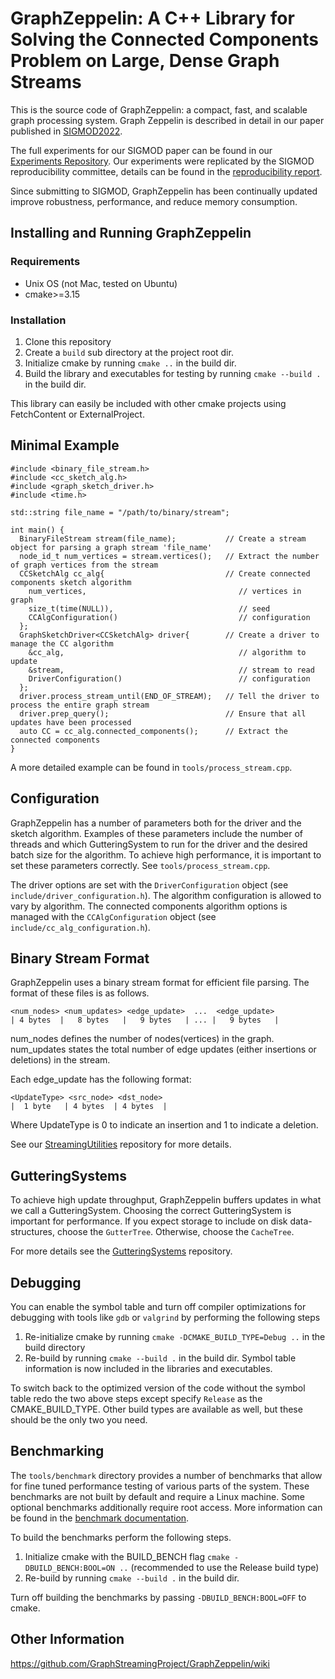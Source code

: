 # GraphZeppelin: A C++ Library for Solving the Connected Components Problem on Large, Dense Graph Streams
This is the source code of GraphZeppelin: a compact, fast, and scalable graph processing system. Graph Zeppelin is described in detail in our paper published in [SIGMOD2022](https://dl.acm.org/doi/10.1145/3514221.3526146).

The full experiments for our SIGMOD paper can be found in our [Experiments Repository](https://github.com/GraphStreamingProject/ZeppelinExperiments). Our experiments were replicated by the SIGMOD reproducibility committee, details can be found in the [reproducibility report](https://reproducibility.sigmod.org/rep_rep/2023/Dayan-SIGMODReproReport26.pdf).

Since submitting to SIGMOD, GraphZeppelin has been continually updated improve robustness, performance, and reduce memory consumption.

## Installing and Running GraphZeppelin
### Requirements
- Unix OS (not Mac, tested on Ubuntu)
- cmake>=3.15

### Installation
1. Clone this repository
2. Create a `build` sub directory at the project root dir.
3. Initialize cmake by running `cmake ..` in the build dir.
4. Build the library and executables for testing by running `cmake --build .` in the build dir.

This library can easily be included with other cmake projects using FetchContent or ExternalProject.

## Minimal Example
```
#include <binary_file_stream.h>
#include <cc_sketch_alg.h>
#include <graph_sketch_driver.h>
#include <time.h>

std::string file_name = "/path/to/binary/stream";

int main() {
  BinaryFileStream stream(file_name);           // Create a stream object for parsing a graph stream 'file_name'
  node_id_t num_vertices = stream.vertices();   // Extract the number of graph vertices from the stream
  CCSketchAlg cc_alg{                           // Create connected components sketch algorithm
    num_vertices,                                  // vertices in graph
    size_t(time(NULL)),                            // seed
    CCAlgConfiguration()                           // configuration
  }; 
  GraphSketchDriver<CCSketchAlg> driver{        // Create a driver to manage the CC algorithm
    &cc_alg,                                       // algorithm to update
    &stream,                                       // stream to read
    DriverConfiguration()                          // configuration
  };
  driver.process_stream_until(END_OF_STREAM);   // Tell the driver to process the entire graph stream
  driver.prep_query();                          // Ensure that all updates have been processed
  auto CC = cc_alg.connected_components();      // Extract the connected components
}
```
A more detailed example can be found in `tools/process_stream.cpp`.

## Configuration
GraphZeppelin has a number of parameters both for the driver and the sketch algorithm. Examples of these parameters include the number of threads and which GutteringSystem to run for the driver and the desired batch size for the algorithm.
To achieve high performance, it is important to set these parameters correctly. See `tools/process_stream.cpp`.

The driver options are set with the `DriverConfiguration` object (see `include/driver_configuration.h`).
The algorithm configuration is allowed to vary by algorithm. The connected components algorithm options is managed with the `CCAlgConfiguration` object (see `include/cc_alg_configuration.h`).

## Binary Stream Format
GraphZeppelin uses a binary stream format for efficient file parsing. The format of these files is as follows.
```
<num_nodes> <num_updates> <edge_update>  ...  <edge_update>
| 4 bytes  |   8 bytes   |   9 bytes   | ... |   9 bytes   |
```
num_nodes defines the number of nodes(vertices) in the graph. num_updates states the total number of edge updates (either insertions or deletions) in the stream.

Each edge_update has the following format:
```
<UpdateType> <src_node> <dst_node>
|  1 byte   | 4 bytes  | 4 bytes  |
```
Where UpdateType is 0 to indicate an insertion and 1 to indicate a deletion.

See our [StreamingUtilities](https://github.com/GraphStreamingProject/StreamingUtilities) repository for more details.

## GutteringSystems
To achieve high update throughput, GraphZeppelin buffers updates in what we call a GutteringSystem. Choosing the correct GutteringSystem is important for performance. If you expect storage to include on disk data-structures, choose the `GutterTree`. Otherwise, choose the `CacheTree`.

For more details see the [GutteringSystems](https://github.com/GraphStreamingProject/GutterTree) repository.

## Debugging
You can enable the symbol table and turn off compiler optimizations for debugging with tools like `gdb` or `valgrind` by performing the following steps
1. Re-initialize cmake by running `cmake -DCMAKE_BUILD_TYPE=Debug ..` in the build directory
2. Re-build by running `cmake --build .` in the build dir. Symbol table information is now included in the libraries and executables.

To switch back to the optimized version of the code without the symbol table redo the two above steps except specify `Release` as the CMAKE_BUILD_TYPE.
Other build types are available as well, but these should be the only two you need.

## Benchmarking
The `tools/benchmark` directory provides a number of benchmarks that allow for fine tuned performance testing of various parts of the system. These benchmarks are not built by default and require a Linux machine. Some optional benchmarks additionally require root access. More information can be found in the [benchmark documentation](/tools/benchmark/BENCH.md).

To build the benchmarks perform the following steps.
1. Initialize cmake with the BUILD_BENCH flag `cmake -DBUILD_BENCH:BOOL=ON ..` (recommended to use the Release build type)
2. Re-build by running `cmake --build .` in the build dir.

Turn off building the benchmarks by passing `-DBUILD_BENCH:BOOL=OFF` to cmake.

## Other Information
https://github.com/GraphStreamingProject/GraphZeppelin/wiki

